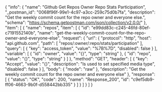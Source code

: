 {
  "info": {
    "name": "Github Get Repos Owner Repo Stats Participation",
    "_postman_id": "0068f96f-99e1-4c97-a3cc-259c75d0b7fa",
    "description": "Get the weekly commit count for the repo owner and everyone else.",
    "schema": "https://schema.getpostman.com/json/collection/v2.0.0/"
  },
  "item": [
    {
      "name": "repos",
      "item": [
        {
          "id": "e99dd83c-c245-46fd-80ef-c7191552140b",
          "name": "get-the-weekly-commit-count-for-the-repo-owner-and-everyone-else",
          "request": {
            "url": {
              "protocol": "http",
              "host": "api.github.com",
              "path": [
                "repos/:owner/:repo/stats/participation"
              ],
              "query": [
                {
                  "key": "access_token",
                  "value": "%7B%7D",
                  "disabled": false
                }
              ],
              "variable": [
                {
                  "id": "owner",
                  "value": "{}",
                  "type": "string"
                },
                {
                  "id": "repo",
                  "value": "{}",
                  "type": "string"
                }
              ]
            },
            "method": "GET",
            "header": [
              {
                "key": "Accept",
                "value": "{}",
                "description": "Is used to set specified media type",
                "disabled": false
              }
            ],
            "body": {
              "mode": "raw"
            },
            "description": "Get the weekly commit count for the repo owner and everyone else"
          },
          "response": [
            {
              "status": "OK",
              "code": 200,
              "name": "Response_200",
              "id": "c9ef5db9-ff06-4663-9b0f-d558442bb335"
            }
          ]
        }
      ]
    }
  ]
}